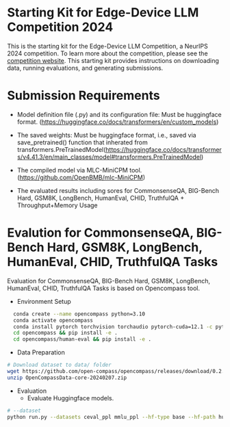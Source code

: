 # Starting Kit for Edge-Device LLM Competition 2024 

This is the starting kit for the Edge-Device LLM Competition, a NeurIPS 2024 competition. To learn more about the competition, please see the [competition website](https://edge-llms-challenge.github.io/edge-llm-challenge.github.io/).  This starting kit provides instructions on downloading data, running evaluations, and generating submissions.

# Submission Requirements

- Model definition file (.py) and its configuration file: Must be huggingface format. (https://huggingface.co/docs/transformers/en/custom_models)

- The saved weights: Must be huggingface format, i.e., saved via save_pretrained() function that inherated from transformers.PreTrainedModel(https://huggingface.co/docs/transformers/v4.41.3/en/main_classes/model#transformers.PreTrainedModel)

- The compiled model via MLC-MiniCPM tool. (https://github.com/OpenBMB/mlc-MiniCPM)

- The evaluated results including sores for CommonsenseQA, BIG-Bench Hard, GSM8K, LongBench, HumanEval, CHID, TruthfulQA + Throughput+Memory Usage

# Evalution for CommonsenseQA, BIG-Bench Hard, GSM8K, LongBench, HumanEval, CHID, TruthfulQA Tasks

Evaluation for CommonsenseQA, BIG-Bench Hard, GSM8K, LongBench, HumanEval, CHID, TruthfulQA Tasks is based on Opencompass tool. 

- Environment Setup

```bash
  conda create --name opencompass python=3.10 
  conda activate opencompass
  conda install pytorch torchvision torchaudio pytorch-cuda=12.1 -c pytorch -c nvidia
  cd opencompass && pip install -e .
  cd opencompass/human-eval && pip install -e .
```

- Data Preparation

```bash
# Download dataset to data/ folder
wget https://github.com/open-compass/opencompass/releases/download/0.2.2.rc1/OpenCompassData-core-20240207.zip
unzip OpenCompassData-core-20240207.zip
```

- Evaluation 
  - Evaluate Huggingface models.

```bash
# --dataset 
python run.py --datasets ceval_ppl mmlu_ppl --hf-type base --hf-path huggyllama/llama-7b
```
